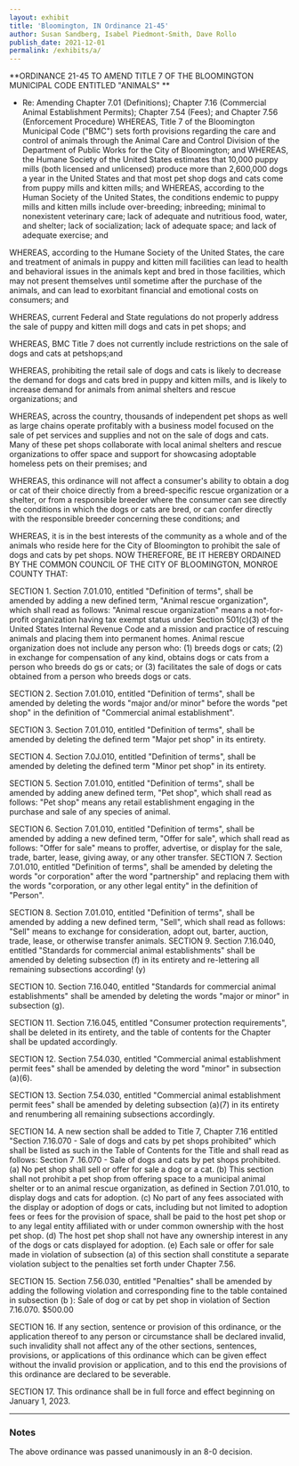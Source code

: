 ```yaml
---
layout: exhibit
title: 'Bloomington, IN Ordinance 21-45'
author: Susan Sandberg, Isabel Piedmont-Smith, Dave Rollo
publish_date: 2021-12-01
permalink: /exhibits/a/
---
```


**ORDINANCE 21-45 TO AMEND TITLE 7 OF THE BLOOMINGTON MUNICIPAL CODE ENTITLED "ANIMALS"
**
 - Re: Amending Chapter 7.01 (Definitions); Chapter 7.16 (Commercial Animal Establishment Permits); Chapter 7.54 (Fees); and Chapter 7.56 (Enforcement Procedure) WHEREAS, Title 7 of the Bloomington Municipal Code ("BMC") sets forth provisions regarding the care and control of animals through the Animal Care and Control Division of the Department of Public Works for the City of Bloomington; and 
WHEREAS, the Humane Society of the United States estimates that 10,000 puppy mills (both licensed and unlicensed) produce more than 2,600,000 dogs a year in the United States and that most pet shop dogs and cats come from puppy mills and kitten mills; and 
WHEREAS, according to the Human Society of the United States, the conditions endemic to puppy mills and kitten mills include over-breeding; inbreeding; minimal to nonexistent veterinary care; lack of adequate and nutritious food, water, and shelter; lack of socialization; lack of adequate space; and lack of adequate exercise; and 

WHEREAS, according to the Humane Society of the United States, the care and treatment of animals in puppy and kitten mill facilities can lead to health and behavioral issues in the animals kept and bred in those facilities, which may not present themselves until sometime after the purchase of the animals, and can lead to exorbitant financial and emotional costs on consumers; and 

WHEREAS, current Federal and State regulations do not properly address the sale of puppy and kitten mill dogs and cats in pet shops; and 

WHEREAS, BMC Title 7 does not currently include restrictions on the sale of dogs and cats at petshops;and 

WHEREAS, prohibiting the retail sale of dogs and cats is likely to decrease the demand for dogs and cats bred in puppy and kitten mills, and is likely to increase demand for animals from animal shelters and rescue organizations; and 

WHEREAS, across the country, thousands of independent pet shops as well as large chains operate profitably with a business model focused on the sale of pet services and supplies and not on the sale of dogs and cats. Many of these pet shops collaborate with local animal shelters and rescue organizations to offer space and support for showcasing adoptable homeless pets on their premises; and 

WHEREAS, this ordinance will not affect a consumer's ability to obtain a dog or cat of their choice directly from a breed-specific rescue organization or a shelter, or from a responsible breeder where the consumer can see directly the conditions in which the dogs or cats are bred, or can confer directly with the responsible breeder concerning these conditions; and 

WHEREAS, it is in the best interests of the community as a whole and of the animals who reside here for the City of Bloomington to prohibit the sale of dogs and cats by pet shops. 
NOW THEREFORE, BE IT HEREBY ORDAINED BY THE COMMON COUNCIL OF THE CITY OF BLOOMINGTON, MONROE COUNTY THAT: 

SECTION 1. Section 7.01.010, entitled "Definition of terms", shall be amended by adding a new defined term, "Animal rescue organization", which shall read as follows: "Animal rescue organization" means a not-for-profit organization having tax exempt status under Section 501(c)(3) of the United States Internal Revenue Code and a mission and practice of rescuing animals and placing them into permanent homes. Animal rescue organization does not include any person who: (1) breeds dogs or cats; (2) in exchange for compensation of any kind, obtains dogs or cats from a person who breeds do gs or cats; or (3) facilitates the sale of dogs or cats obtained from a person who breeds dogs or cats. 

SECTION 2. Section 7.01.010, entitled "Definition of terms", shall be amended by deleting the words "major and/or minor" before the words "pet shop" in the definition of "Commercial animal establishment". 

SECTION 3. Section 7.01.010, entitled "Definition of terms", shall be amended by deleting the defined term "Major pet shop" in its entirety. 

SECTION 4. Section 7.0J.010, entitled "Definition of terms", shall be amended by deleting the defined term "Minor pet shop" in its entirety. 

SECTION 5. Section 7.01.010, entitled "Definition of terms", shall be amended by adding anew defined term, "Pet shop", which shall read as follows: "Pet shop" means any retail establishment engaging in the purchase and sale of any species of animal. 

SECTION 6. Section 7.01.010, entitled "Definition of terms", shall be amended by adding a new defined term, "Offer for sale", which shall read as follows: "Offer for sale" means to proffer, advertise, or display for the sale, trade, barter, lease, giving away, or any other transfer. SECTION 7. Section 7.01.010, entitled "Definition of terms", shall be amended by deleting the words "or corporation" after the word "partnership" and replacing them with the words "corporation, or any other legal entity" in the definition of "Person". 

SECTION 8. Section 7.01.010, entitled "Definition of terms", shall be amended by adding a new defined term, "Sell", which shall read as follows: "Sell" means to exchange for consideration, adopt out, barter, auction, trade, lease, or otherwise transfer animals. 
SECTION 9. Section 7.16.040, entitled "Standards for commercial animal establishments" shall be amended by deleting subsection (f) in its entirety and re-lettering all remaining subsections according! (y)

SECTION 10. Section 7.16.040, entitled "Standards for commercial animal establishments" shall be amended by deleting the words "major or minor" in subsection (g). 

SECTION 11. Section 7.16.045, entitled "Consumer protection requirements", shall be deleted in its entirety, and the table of contents for the Chapter shall be updated accordingly. 

SECTION 12. Section 7.54.030, entitled "Commercial animal establishment permit fees" shall be amended by deleting the word "minor" in subsection (a)(6). 

SECTION 13. Section 7.54.030, entitled "Commercial animal establishment permit fees" shall be amended by deleting subsection (a)(7) in its entirety and renumbering all remaining subsections accordingly. 

SECTION 14. A new section shall be added to Title 7, Chapter 7.16 entitled "Section 7.16.070 - Sale of dogs and cats by pet shops prohibited" which shall be listed as such in the Table of Contents for the Title and shall read as follows: Section 7 .16.070 - Sale of dogs and cats by pet shops prohibited. (a) No pet shop shall sell or offer for sale a dog or a cat. (b) This section shall not prohibit a pet shop from offering space to a municipal animal shelter or to an animal rescue organization, as defined in Section 7.01.010, to display dogs and cats for adoption. (c) No part of any fees associated with the display or adoption of dogs or cats, including but not limited to adoption fees or fees for the provision of space, shall be paid to the host pet shop or to any legal entity affiliated with or under common ownership with the host pet shop. (d) The host pet shop shall not have any ownership interest in any of the dogs or cats displayed for adoption. (e) Each sale or offer for sale made in violation of subsection (a) of this section shall constitute a separate violation subject to the penalties set forth under Chapter 7.56. 

SECTION 15. Section 7.56.030, entitled "Penalties" shall be amended by adding the following violation and corresponding fine to the table contained in subsection (b ): Sale of dog or cat by pet shop in violation of Section 7.16.070. $500.00 

SECTION 16. If any section, sentence or provision of this ordinance, or the application thereof to any person or circumstance shall be declared invalid, such invalidity shall not affect any of the other sections, sentences, provisions, or applications of this ordinance which can be given effect without the invalid provision or application, and to this end the provisions of this ordinance are declared to be severable. 

SECTION 17. This ordinance shall be in full force and effect beginning on January 1, 2023.  


---

### Notes

The above ordinance was passed unanimously in an 8-0 decision.
